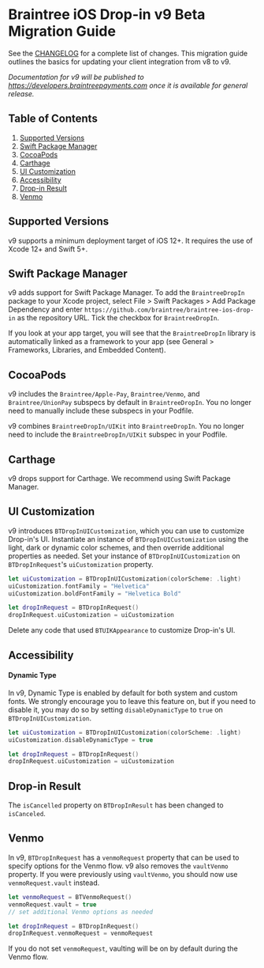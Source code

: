 # Braintree iOS Drop-in v9 Beta Migration Guide

See the [CHANGELOG](/CHANGELOG.md) for a complete list of changes. This migration guide outlines the basics for updating your client integration from v8 to v9.

_Documentation for v9 will be published to https://developers.braintreepayments.com once it is available for general release._

## Table of Contents

1. [Supported Versions](#supported-versions)
1. [Swift Package Manager](#swift-package-manager)
1. [CocoaPods](#cocoapods)
1. [Carthage](#carthage)
1. [UI Customization](#ui-customization)
1. [Accessibility](#accessibility)
1. [Drop-in Result](#drop-in-result)
1. [Venmo](#venmo)

## Supported Versions

v9 supports a minimum deployment target of iOS 12+. It requires the use of Xcode 12+ and Swift 5+.

## Swift Package Manager

v9 adds support for Swift Package Manager. To add the `BraintreeDropIn` package to your Xcode project, select File > Swift Packages > Add Package Dependency and enter `https://github.com/braintree/braintree-ios-drop-in` as the repository URL. Tick the checkbox for `BraintreeDropIn`.

If you look at your app target, you will see that the `BraintreeDropIn` library is automatically linked as a framework to your app (see General > Frameworks, Libraries, and Embedded Content).

## CocoaPods

v9 includes the `Braintree/Apple-Pay`, `Braintree/Venmo`, and `Braintree/UnionPay` subspecs by default in `BraintreeDropIn`. You no longer need to manually include these subspecs in your Podfile.

v9 combines `BraintreeDropIn/UIKit` into `BraintreeDropIn`. You no longer need to include the `BraintreeDropIn/UIKit` subspec in your Podfile.

## Carthage

v9 drops support for Carthage. We recommend using Swift Package Manager.

## UI Customization

v9 introduces `BTDropInUICustomization`, which you can use to customize Drop-in's UI. Instantiate an instance of `BTDropInUICustomization` using the light, dark or dynamic color schemes, and then override additional properties as needed. Set your instance of `BTDropInUICustomization` on `BTDropInRequest`'s `uiCustomization` property.

```swift
let uiCustomization = BTDropInUICustomization(colorScheme: .light)
uiCustomization.fontFamily = "Helvetica"
uiCustomization.boldFontFamily = "Helvetica Bold"

let dropInRequest = BTDropInRequest()
dropInRequest.uiCustomization = uiCustomization
```

Delete any code that used `BTUIKAppearance` to customize Drop-in's UI.

## Accessibility

#### Dynamic Type

In v9, Dynamic Type is enabled by default for both system and custom fonts. We strongly encourage you to leave this feature on, but if you need to disable it, you may do so by setting `disableDynamicType` to `true` on `BTDropInUICustomization`.

```swift
let uiCustomization = BTDropInUICustomization(colorScheme: .light)
uiCustomization.disableDynamicType = true

let dropInRequest = BTDropInRequest()
dropInRequest.uiCustomization = uiCustomization
```

## Drop-in Result

The `isCancelled` property on `BTDropInResult` has been changed to `isCanceled`.

## Venmo

In v9, `BTDropInRequest` has a `venmoRequest` property that can be used to specify options for the Venmo flow. v9 also removes the `vaultVenmo` property. If you were previously using `vaultVenmo`, you should now use `venmoRequest.vault` instead.

```swift
let venmoRequest = BTVenmoRequest()
venmoRequest.vault = true
// set additional Venmo options as needed

let dropInRequest = BTDropInRequest()
dropInRequest.venmoRequest = venmoRequest
```

If you do not set `venmoRequest`, vaulting will be on by default during the Venmo flow.
